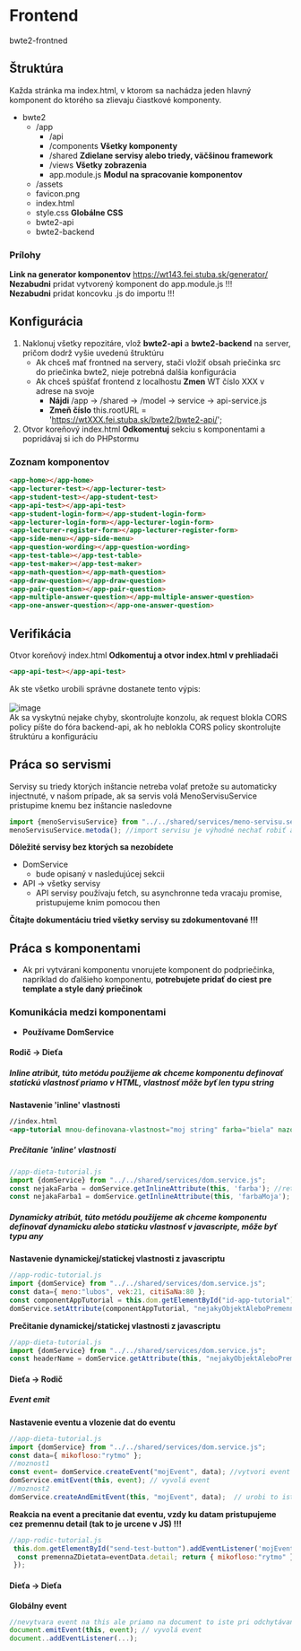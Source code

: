 # Frontend
bwte2-frontned
## Štruktúra
Každa stránka ma index.html, v ktorom sa nachádza jeden hlavný komponent do ktorého sa zlievaju čiastkové komponenty.  
* bwte2
  * /app
    * /api
    * /components **Všetky komponenty**
    * /shared **Zdielane servisy alebo triedy, väčšinou framework**
    * /views **Všetky zobrazenia**
    * app.module.js **Modul na spracovanie komponentov**   
  * /assets 
  * favicon.png
  * index.html 
  * style.css **Globálne CSS**   
  * bwte2-api
  * bwte2-backend

### Prílohy
**Link na generator komponentov** https://wt143.fei.stuba.sk/generator/  
**Nezabudni** pridat vytvorený komponent do  app.module.js !!!  
**Nezabudni** pridat koncovku .js do importu !!!

## Konfigurácia
 1. Naklonuj všetky repozitáre, vlož **bwte2-api** a **bwte2-backend** na server, pričom dodrž vyšie uvedenú štruktúru  
    * Ak chceš mať frontned na servery, stači vložiť obsah priečinka src do priečinka bwte2, nieje potrebná dalšia konfigurácia 
    * Ak chceš spúšťať frontend z localhostu **Zmen** WT číslo XXX v adrese na svoje 
      * **Nájdi** /app -> /shared -> /model -> service -> api-service.js
      * **Zmeň číslo** this.rootURL = 'https://wtXXX.fei.stuba.sk/bwte2/bwte2-api/'; 
 2. Otvor koreňový index.html **Odkomentuj** sekciu s komponentami  a popridávaj si ich do PHPstormu 
### Zoznam komponentov
```html
<app-home></app-home>
<app-lecturer-test></app-lecturer-test>
<app-student-test></app-student-test>
<app-api-test></app-api-test>
<app-student-login-form></app-student-login-form>
<app-lecturer-login-form></app-lecturer-login-form>
<app-lecturer-register-form></app-lecturer-register-form>
<app-side-menu></app-side-menu>
<app-question-wording></app-question-wording>
<app-test-table></app-test-table>
<app-test-maker></app-test-maker>
<app-math-question></app-math-question>
<app-draw-question></app-draw-question>
<app-pair-question></app-pair-question>
<app-multiple-answer-question></app-multiple-answer-question>
<app-one-answer-question></app-one-answer-question>
```
## Verifikácia
Otvor koreňový index.html **Odkomentuj a otvor index.html v prehliadači**
```html
<app-api-test></app-api-test>
```
Ak ste všetko urobili správne dostanete tento výpis:<br>    
![image](https://user-images.githubusercontent.com/69248396/117101782-411c0180-ad77-11eb-911e-ec72fdbda0d8.png)<br> 
Ak sa vyskytnú nejake chyby, skontrolujte konzolu, ak request blokla CORS policy píšte do fóra backend-api, ak ho neblokla CORS policy skontrolujte štruktúru a konfiguráciu

## Práca so servismi
Servisy su triedy ktorých inštancie netreba volať pretože su automaticky injectnuté, v našom prípade, ak sa servis volá MenoServisuService
pristupime knemu bez inštancie nasledovne
```javascript
import {menoServisuService} from "../../shared/services/meno-servisu.service.js";
menoServisuService.metoda(); //import servisu je výhodné nechať robiť automaticky a len doplniť '.js' 
```
**Dôležité servisy bez ktorých sa nezobídete**
* DomService
  * bude opisaný v nasledujúcej sekcii   
* API -> všetky servisy 
  * API servisy používaju fetch, su asynchronne teda vracaju promise, pristupujeme knim pomocou then     

**Čítajte dokumentáciu tried všetky servisy su zdokumentované !!!**

## Práca s komponentami 
* Ak pri vytvárani komponentu vnorujete komponent do podpriečinka, napríklad do ďalšieho komponentu, **potrebujete pridať do ciest pre template a style daný priečinok**  
### Komunikácia medzi komponentami
* **Používame DomService**

#### Rodič -> Dieťa 
##### **Inline atribút**, túto metódu použijeme ak chceme komponentu definovať statickú vlastnosť priamo v HTML, vlastnosť môže byť len typu string   
   
  **Nastavenie 'inline' vlastnosti**
 ```html
//index.html 
<app-tutorial mnou-definovana-vlastnost="moj string" farba="biela" nazov-ktory-sa-nebude-menit="staticky nazov"></app-tuttorial>
```
##### Prečitanie 'inline' vlastnosti
```javascript
//app-dieta-tutorial.js
import {domService} from "../../shared/services/dom.service.js";
const nejakaFarba = domService.getInlineAttribute(this, 'farba'); //return biela
const nejakaFarba1 = domService.getInlineAttribute(this, 'farbaMoja'); //return NULL a Warning farbaMoja nebola nastavená 
```  
  
##### **Dynamicky atribút**, túto metódu použijeme ak chceme komponentu definovať dynamicku alebo staticku vlastnosť v javascripte, môže byť typu any
     
 **Nastavenie dynamickej/statickej vlastnosti z javascriptu**
 ```javascript
//app-rodic-tutorial.js
import {domService} from "../../shared/services/dom.service.js";
const data={ meno:"lubos", vek:21, citiSaNa:80 };
const componentAppTutorial = this.dom.getElementById("id-app-tutorial");
domService.setAttribute(componentAppTutorial, "nejakyObjektAleboPremenna", data);
```
**Prečitanie dynamickej/statickej vlastnosti z javascriptu**
  ```javascript
//app-dieta-tutorial.js
import {domService} from "../../shared/services/dom.service.js";
const headerName = domService.getAttribute(this, "nejakyObjektAleboPremenna"); //return { meno:"lubos", vek:21, citiSaNa:80 }
```

#### Dieťa -> Rodič
##### Event emit      
**Nastavenie eventu a vlozenie dat do eventu**
 ```javascript
//app-dieta-tutorial.js
import {domService} from "../../shared/services/dom.service.js";
const data={ mikofloso:"rytmo" };
//moznost1
const event= domService.createEvent("mojEvent", data); //vytvori event a vlozi donho data
domService.emitEvent(this, event); // vyvolá event
//moznost2
domService.createAndEmitEvent(this, "mojEvent", data);  // urobi to iste co predošla možnosť v jednom kroku
```
**Reakcia na event a precitanie dat eventu, vzdy ku datam pristupujeme cez premennu detail (tak to je urcene v JS) !!!**
```javascript
//app-rodic-tutorial.js
 this.dom.getElementById("send-test-button").addEventListener('mojEvent', (eventData)=>{
  const premennaZDietata=eventData.detail; return { mikofloso:"rytmo" }
 });
```

#### Dieťa -> Dieťa
**Globálny event**
```javascript
//nevytvara event na this ale priamo na document to iste pri odchytávani eventu
document.emitEvent(this, event); // vyvolá event
document..addEventListener(...);
```







